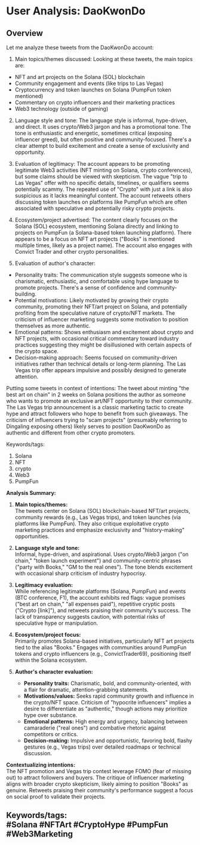 # User Analysis: DaoKwonDo

## Overview

<think>
Let me analyze these tweets from the DaoKwonDo account:

1. Main topics/themes discussed:
Looking at these tweets, the main topics are:
- NFT and art projects on the Solana (SOL) blockchain
- Community engagement and events (like trips to Las Vegas)
- Cryptocurrency and token launches on Solana (PumpFun token mentioned)
- Commentary on crypto influencers and their marketing practices
- Web3 technology (outside of gaming)

2. Language style and tone:
The language style is informal, hype-driven, and direct. It uses crypto/Web3 jargon and has a promotional tone. The tone is enthusiastic and energetic, sometimes critical (exposing influencer greed), but often positive and community-focused. There's a clear attempt to build excitement and create a sense of exclusivity and opportunity.

3. Evaluation of legitimacy:
The account appears to be promoting legitimate Web3 activities (NFT minting on Solana, crypto conferences), but some claims should be viewed with skepticism. The vague "trip to Las Vegas" offer with no specific details, timelines, or qualifiers seems potentially scammy. The repeated use of "Crypto" with just a link is also suspicious as it lacks meaningful content. The account retweets others discussing token launches on platforms like PumpFun which are often associated with speculative and potentially risky crypto projects.

4. Ecosystem/project advertised:
The content clearly focuses on the Solana (SOL) ecosystem, mentioning Solana directly and linking to projects on PumpFun (a Solana-based token launching platform). There appears to be a focus on NFT art projects ("Books" is mentioned multiple times, likely as a project name). The account also engages with Convict Trader and other crypto personalities.

5. Evaluation of author's character:

- Personality traits: The communication style suggests someone who is charismatic, enthusiastic, and comfortable using hype language to promote projects. There's a sense of confidence and community-building.
- Potential motivations: Likely motivated by growing their crypto community, promoting their NFT/art project on Solana, and potentially profiting from the speculative nature of crypto/NFT markets. The criticism of influencer marketing suggests some motivation to position themselves as more authentic.
- Emotional patterns: Shows enthusiasm and excitement about crypto and NFT projects, with occasional critical commentary toward industry practices suggesting they might be disillusioned with certain aspects of the crypto space.
- Decision-making approach: Seems focused on community-driven initiatives rather than technical details or long-term planning. The Las Vegas trip offer appears impulsive and possibly designed to generate attention.

Putting some tweets in context of intentions:
The tweet about minting "the best art on chain" in 2 weeks on Solana positions the author as someone who wants to promote an exclusive art/NFT opportunity to their community. The Las Vegas trip announcement is a classic marketing tactic to create hype and attract followers who hope to benefit from such giveaways. The criticism of influencers trying to "scam projects" (presumably referring to Dingaling exposing others) likely serves to position DaoKwonDo as authentic and different from other crypto promoters.

Keywords/tags:
1. Solana
2. NFT
3. crypto
4. Web3
5. PumpFun
</think>

**Analysis Summary:**

1. **Main topics/themes:**  
The tweets center on Solana (SOL) blockchain-based NFT/art projects, community rewards (e.g., Las Vegas trips), and token launches (via platforms like PumpFun). They also critique exploitative crypto marketing practices and emphasize exclusivity and "history-making" opportunities.

2. **Language style and tone:**  
Informal, hype-driven, and aspirational. Uses crypto/Web3 jargon ("on chain," "token launch experiment") and community-centric phrases ("party with Books," "GM to the real ones"). The tone blends excitement with occasional sharp criticism of industry hypocrisy.

3. **Legitimacy evaluation:**  
While referencing legitimate platforms (Solana, PumpFun) and events (BTC conference, F1), the account exhibits red flags: vague promises ("best art on chain," "all expenses paid"), repetitive cryptic posts ("Crypto [link]"), and retweets praising their community's success. The lack of transparency suggests caution, with potential risks of speculative hype or manipulation.

4. **Ecosystem/project focus:**  
Primarily promotes Solana-based initiatives, particularly NFT art projects tied to the alias "Books." Engages with communities around PumpFun tokens and crypto influencers (e.g., ConvictTrader69), positioning itself within the Solana ecosystem.

5. **Author's character evaluation:**  
   - **Personality traits:** Charismatic, bold, and community-oriented, with a flair for dramatic, attention-grabbing statements.  
   - **Motivations/values:** Seeks rapid community growth and influence in the crypto/NFT space. Criticism of "hypocrite influencers" implies a desire to differentiate as "authentic," though actions may prioritize hype over substance.  
   - **Emotional patterns:** High energy and urgency, balancing between camaraderie ("real ones") and combative rhetoric against competitors or critics.  
   - **Decision-making:** Impulsive and opportunistic, favoring bold, flashy gestures (e.g., Vegas trips) over detailed roadmaps or technical discussion.

**Contextualizing intentions:**  
The NFT promotion and Vegas trip contest leverage FOMO (fear of missing out) to attract followers and buyers. The critique of influencer marketing aligns with broader crypto skepticism, likely aiming to position "Books" as genuine. Retweets praising their community's performance suggest a focus on social proof to validate their projects.

**Keywords/tags:**  
#Solana #NFTArt #CryptoHype #PumpFun #Web3Marketing
---

